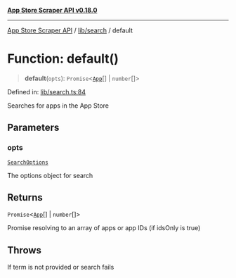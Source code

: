 [**App Store Scraper API v0.18.0**](../../../README.md)

***

[App Store Scraper API](../../../modules.md) / [lib/search](../README.md) / default

# Function: default()

> **default**(`opts`): `Promise`\<[`App`](../../../app-types/interfaces/App.md)[] \| `number`[]\>

Defined in: [lib/search.ts:84](https://github.com/facundoolano/app-store-scraper/blob/1e0c65b171e0bad4a38692c4616a992bb494cdd4/lib/search.ts#L84)

Searches for apps in the App Store

## Parameters

### opts

[`SearchOptions`](../interfaces/SearchOptions.md)

The options object for search

## Returns

`Promise`\<[`App`](../../../app-types/interfaces/App.md)[] \| `number`[]\>

Promise resolving to an array of apps or app IDs (if idsOnly is true)

## Throws

If term is not provided or search fails
